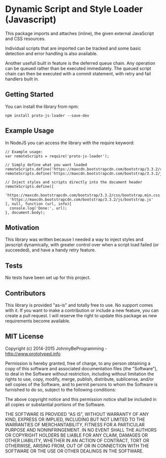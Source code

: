 # Dynamic Script and Style Loader (Javascript)

This package imports and attaches (inline), the given external JavaScript and CSS resources.

Individual scripts that are imported can be tracked and some basic detection and error handling is also available.

Another usefull built in feature is the deferred queue chain. Any operation can be queued rather than be executed immediately. The queued script chain can then be executed with a commit statement, with retry and fail handlers built in.

## Getting Started

You can install the library from npm:

    npm install proto-js-loader --save-dev

## Example Usage

In NodeJS you can access the library with the require keyword:

    // Example usage:
    var remoteScripts = require('proto-js-loader');
    
    // Simply define what you want loaded
    remoteScripts.define('https://maxcdn.bootstrapcdn.com/bootstrap/3.3.2/css/bootstrap.min.css');
    remoteScripts.define('https://maxcdn.bootstrapcdn.com/bootstrap/3.3.2/js/bootstrap.js');
    
    // Inject styles and scripts directly into the document header
    remoteScripts.define([
      'https://maxcdn.bootstrapcdn.com/bootstrap/3.3.2/css/bootstrap.min.css',
      'https://maxcdn.bootstrapcdn.com/bootstrap/3.3.2/js/bootstrap.js'
    ], null, function (url, info){ 
      console.log('Done:', url); 
    }, document.body);
    

## Motivation

This library was written because I needed a way to inject styles and javscript dynamically, with greater control over when a script load failed (or succeeded), and have a handy retry feature. 

## Tests

No tests have been set up for this project.

## Contributors

This library is provided "as-is" and totally free to use. No support comes with it. If you want to make a contribution or include a new feature, you can create a pull request. I will reserve the right to update this package as new requirements become available.   

## MIT License

Copyright (c) 2014-2015 JohnnyBeProgramming - http://www.prototyped.info

Permission is hereby granted, free of charge, to any person obtaining a copy
of this software and associated documentation files (the "Software"), to deal
in the Software without restriction, including without limitation the rights
to use, copy, modify, merge, publish, distribute, sublicense, and/or sell
copies of the Software, and to permit persons to whom the Software is
furnished to do so, subject to the following conditions:

The above copyright notice and this permission notice shall be included in
all copies or substantial portions of the Software.

THE SOFTWARE IS PROVIDED "AS IS", WITHOUT WARRANTY OF ANY KIND, EXPRESS OR
IMPLIED, INCLUDING BUT NOT LIMITED TO THE WARRANTIES OF MERCHANTABILITY,
FITNESS FOR A PARTICULAR PURPOSE AND NONINFRINGEMENT. IN NO EVENT SHALL THE
AUTHORS OR COPYRIGHT HOLDERS BE LIABLE FOR ANY CLAIM, DAMAGES OR OTHER
LIABILITY, WHETHER IN AN ACTION OF CONTRACT, TORT OR OTHERWISE, ARISING FROM,
OUT OF OR IN CONNECTION WITH THE SOFTWARE OR THE USE OR OTHER DEALINGS IN
THE SOFTWARE.
